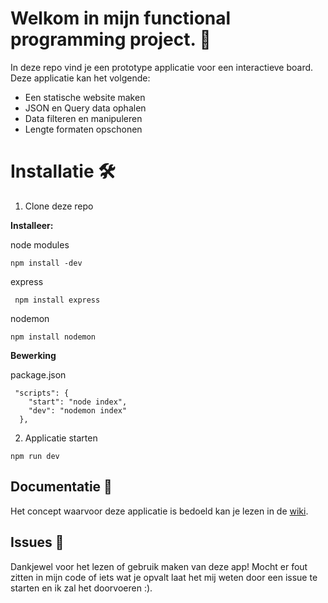 # Welkom in mijn functional programming project. 🔱
In deze repo vind je een prototype applicatie voor een interactieve board. Deze applicatie kan het volgende:
* Een statische website maken
* JSON en Query data ophalen
* Data filteren en manipuleren
* Lengte formaten opschonen

# Installatie 🛠
1. Clone deze repo 

**Installeer:**

node modules

` npm install -dev `

express

` npm install express`

nodemon 

` npm install nodemon `

**Bewerking**

package.json
```
 "scripts": {
    "start": "node index",
    "dev": "nodemon index"
  },
```

2. Applicatie starten

` npm run dev `

## Documentatie 📖
Het concept waarvoor deze applicatie is bedoeld kan je lezen in de [wiki](https://github.com/Loquino/functional-programming/wiki).

## Issues 🍐
Dankjewel voor het lezen of gebruik maken van deze app! Mocht er fout zitten in mijn code of iets wat je opvalt laat het mij weten door een issue te starten en ik zal het doorvoeren :).
